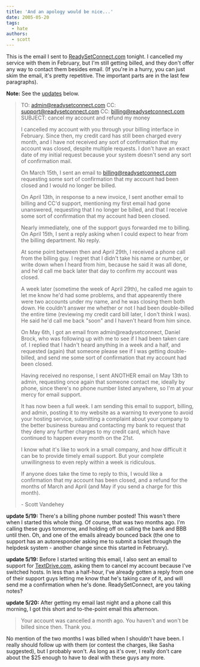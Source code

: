 ```yaml
---
title: 'And an apology would be nice...'
date: 2005-05-20
tags:
  - hate
authors:
  - scott
---
```


This is the email I sent to [ReadySetConnect.com](http://www.readysetconnect.com/) tonight. I cancelled my service with them in February, but I'm still getting billed, and they don't offer any way to contact them besides email. (If you're in a hurry, you can just skim the email, it's pretty repetitive. The important parts are in the last few paragraphs).

**Note:** See the [updates](#updates) below.

> TO: admin@readysetconnect.com
> CC: support@readysetconnect.com
> CC: billing@readysetconnect.com
> SUBJECT: cancel my account and refund my money
>
> I cancelled my account with you through your billing interface in February. Since then, my credit card has still been charged every month, and I have not received any sort of confirmation that my account was closed, despite multiple requests. I don't have an exact date of my initial request because your system doesn't send any sort of confirmation mail.
>
> On March 15th, I sent an email to billing@readysetconnect.com requesting some sort of confirmation that my account had been closed and I would no longer be billed.
>
> On April 13th, in response to a new invoice, I sent another email to billing and CC'd support, mentioning my first email had gone unanswered, requesting that I no longer be billed, and that I receive some sort of confirmation that my account had been closed.
>
> Nearly immediately, one of the support guys forwarded me to billing. On April 15th, I sent a reply asking when I could expect to hear from the billing department. No reply.
>
> At some point between then and April 29th, I received a phone call from the billing guy. I regret that I didn't take his name or number, or write down when I heard from him, because he said it was all done, and he'd call me back later that day to confirm my account was closed.
>
> A week later (sometime the week of April 29th), he called me again to let me know he'd had some problems, and that appearently there were two accounts under my name, and he was closing them both down. He couldn't answer me whether or not I had been double-billed the entire time (reviewing my credit card bill later, I don't think I was). He said he'd call me back "soon" and I haven't heard from him since.
>
> On May 6th, I got an email from admin@readysetconnect, Daniel Brock, who was following up with me to see if I had been taken care of. I replied that I hadn't heard anything in a week and a half, and requested (again) that someone please see if I was getting double-billed, and send me some sort of confirmation that my account had been closed.
>
> Having received no response, I sent ANOTHER email on May 13th to admin, requesting once again that someone contact me, ideally by phone, since there's no phone number listed anywhere, so I'm at your mercy for email support.
>
> It has now been a full week. I am sending this email to support, billing, and admin, posting it to my website as a warning to everyone to avoid your hosting service, submitting a complaint about your company to the better business bureau and contacting my bank to request that they deny any further charges to my credit card, which have continued to happen every month on the 21st.
>
> I know what it's like to work in a small company, and how difficult it can be to provide timely email support. But your complete unwillingness to even reply within a week is ridiculous.
>
> If anyone does take the time to reply to this, I would like a confirmation that my account has been closed, and a refund for the months of March and April (and May if you send a charge for this month).
>
> \- Scott Vandehey

**update 5/19:** There's a billing phone number posted! This wasn't there when I started this whole thing. Of course, that was two months ago. I'm calling these guys tomorrow, and holding off on calling the bank and BBB until then. Oh, and one of the emails already bounced back (the one to support has an autoresponder asking me to submit a ticket through the helpdesk system - another change since this started in February).

**update 5/19:** Before I started writing this email, I also sent an email to support for [TextDrive.com](http://www.textdrive.com/), asking them to cancel my account because I've switched hosts. In less than a half-hour, I've already gotten a reply from one of their support guys letting me know that he's taking care of it, and will send me a confirmation when he's done. ReadySetConnect, are you taking notes?

**update 5/20:** After getting my email last night and a phone call this morning, I got this short and to-the-point email this afternoon.

> Your account was cancelled a month ago. You haven't and won't be billed since then. Thank you.

No mention of the two months I was billed when I shouldn't have been. I really should follow up with them (or contest the charges, like Sasha suggested), but I probably won't. As long as it's over, I really don't care about the $25 enough to have to deal with these guys any more.
